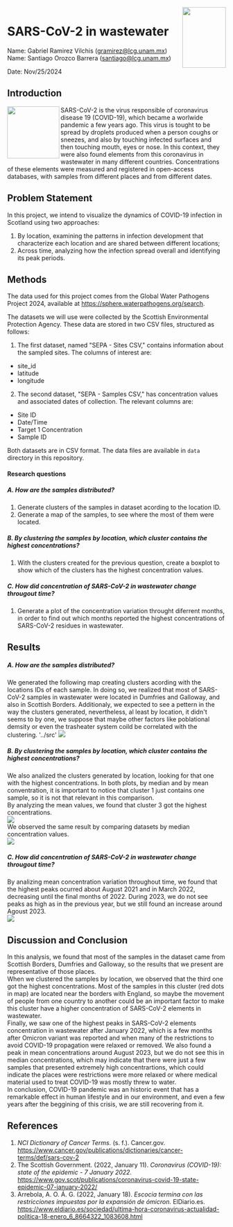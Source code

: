 <img src="https://seeklogo.com/images/U/universidad-nacional-autonoma-de-mexico-unam-logo-004BCD00B1-seeklogo.com.png" width="100" height="140" align="right" />  

# SARS-CoV-2 in wastewater 
  
Name:  Gabriel Ramirez Vilchis (<gramirez@lcg.unam.mx>)  
Name:  Santiago Orozco Barrera (<santiago@lcg.unam.mx>)  
  

Date:  Nov/25/2024  

  
  
## Introduction  
  
<img src="https://upload.wikimedia.org/wikipedia/commons/thumb/8/82/SARS-CoV-2_without_background.png/220px-SARS-CoV-2_without_background.png" width="120" height="120" align="left" /> 

SARS-CoV-2 is the virus responsible of coronavirus disease 19 (COVID-19), which became a worlwide pandemic a few years ago. This virus is tought to be spread by droplets produced when a person coughs or sneezes, and also by touching infected surfaces and then touching mouth, eyes or nose. In this context, they were also found elements from this coronavirus in wastewater in many different countries. Concentrations of these elements were measured and registered in open-access databases, with samples from different places and from different dates. 


## Problem Statement

In this project, we intend to visualize the dynamics of COVID-19 infection in Scotland using two approaches:
1. By location, examining the patterns in infection development that characterize each location and are shared between different locations;
2. Across time, analyzing how the infection spread overall and identifying its peak periods.

## Methods

The data used for this project comes from the Global Water Pathogens Project 2024, available at https://sphere.waterpathogens.org/search.

The datasets we will use were collected by the Scottish Environmental Protection Agency. These data are stored in two CSV files, structured as follows:

1. The first dataset, named "SEPA - Sites CSV," contains information about the sampled sites. The columns of interest are:
- site_id
- latitude
- longitude

2. The second dataset, "SEPA - Samples CSV," has concentration values and associated dates of collection. The relevant columns are:
- Site ID
- Date/Time
- Target 1 Concentration
- Sample ID

Both datasets are in CSV format. The data files are available in `data` directory in this repository.

#### Research questions  
##### A. How are the samples distributed?   
1. Generate clusters of the samples in dataset acording to the location ID.    
2. Generate a map of the samples, to see where the most of them were located.  
  
##### B. By clustering the samples by location, which cluster contains the highest concentrations? 
1. With the clusters created for the previous question, create a boxplot to show which of the clusters has the highest concentration values.  
  
##### C. How did concentration of SARS-CoV-2 in wastewater change througout time?  
1. Generate a plot of the concentration variation throught diferrent months, in order to find out which months reported the highest concentrations of SARS-CoV-2 residues in wastewater.  



## Results

##### A. How are the samples distributed?  
We generated the following map creating clusters acording with the locations IDs of each sample. In doing so, we realized that most of SARS-CoV-2 samples in wastewater were located in Dumfries and Galloway, and also in Scottish Borders. Additionaly, we expected to see a pettern in the way the clusters generated, nevertheless, al least by location, it didn't seems to by one, we suppose that maybe other factors like poblational demsity or even the trasheater system coild be correlated with the clustering.  '../src'
<img src="../results/map.png"/>  

##### B. By clustering the samples by location, which cluster contains the highest concentrations?  
We also analized the clusters generated by location, looking for that one with the highest concentrations. In both plots, by median and by mean conventration, it is important to notice that cluster 1 just contains one sample, so it is not that relevant in this comparison.  
By analyzing the mean values, we found that cluster 3 got the highest concentrations.  
<img src="../results/cluster_analysis_mean.png"/>  
We observed the same result by comparing datasets by median concentration values.  
<img src="../results/cluster_analysis_median.png"/> 

##### C. How did concentration of SARS-CoV-2 in wastewater change througout time?  
By analizing mean concentration variation throughout time, we found that the highest peaks ocurred about August 2021 and in March 2022, decreasing until the final months of 2022. During 2023, we do not see peaks as high as in the previous year, but we still found an increase around Agoust 2023.  
<img src="../results/time_vs_concentration.png"/> 



## Discussion and Conclusion
In this analysis, we found that most of the samples in the dataset came from Scottish Borders, Dumfries and Galloway, so the results that we present are representative of those places.  
When we clustered the samples by location, we observed that the third one got the highest concentrations. Most of the samples in this cluster (red dots in map) are located near the borders with England, so maybe the movement of people from one country to another could be an important factor to make this cluster have a higher concentration of SARS-CoV-2 elements in wastewater.  
Finally, we saw one of the highest peaks in SARS-CoV-2 elements concentration in wastewater after January 2022, which is a few months after Omicron variant was reported and when many of the restrictions to avoid COVID-19 propagation were relaxed or removed. We also found a peak in mean concentrations around August 2023, but we do not see this in median concentrations, which may indicate that there were just a few samples that presented extremely high concentrartions, which could indicate the places were restrictions were more relaxed or where medical material used to treat COVID-19 was mostly threw to water.    
In conclusion, COVID-19 pandemic was an historic event that has a remarkable effect in human lifestyle and in our environment, and even a few years after the beggining of this crisis, we are still recovering from it.  


## References

1. _NCI Dictionary of Cancer Terms._ (s. f.). Cancer.gov. https://www.cancer.gov/publications/dictionaries/cancer-terms/def/sars-cov-2
2. The Scottish Government. (2022, January 11). _Coronavirus (COVID-19): state of the epidemic - 7 January 2022._ https://www.gov.scot/publications/coronavirus-covid-19-state-epidemic-07-january-2022/
3. Arrebola, A. O. Á. G. (2022, January 18). _Escocia termina con las restricciones impuestas por la expansión de ómicron._ ElDiario.es. https://www.eldiario.es/sociedad/ultima-hora-coronavirus-actualidad-politica-18-enero_6_8664322_1083608.html

